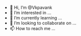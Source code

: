- 👋 Hi, I’m @Vkpavank
- 👀 I’m interested in ...
- 🌱 I’m currently learning ...
- 💞️ I’m looking to collaborate on ...
- 📫 How to reach me ...

<!---
Vkpavank/Vkpavank is a ✨ special ✨ repository because its `README.md` (this file) appears on your GitHub profile.
You can click the Preview link to take a look at your changes.
--->
